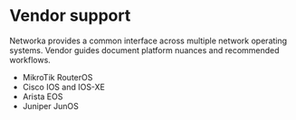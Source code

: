 # Vendor support

Networka provides a common interface across multiple network operating systems. Vendor guides document platform nuances and recommended workflows.

- MikroTik RouterOS
- Cisco IOS and IOS-XE
- Arista EOS
- Juniper JunOS
